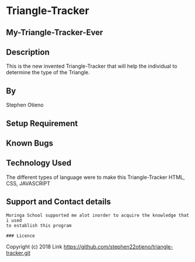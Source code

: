 # Triangle-Tracker

## My-Triangle-Tracker-Ever

## Description
  This is the new invented Triangle-Tracker that will help the individual to determine 
  the type of the Triangle.
  
 ## By
  Stephen Otieno
  
  ## Setup Requirement
    
    
  ## Known Bugs
  
  ## Technology Used
   The different types of language were to make this Triangle-Tracker
   HTML, CSS, JAVASCRIPT
   
   ## Support and Contact details
    Moringa School supported me alot inorder to acquire the knowledge that i used
    to establish this program
    
    ### Licence
  
  Copyright (c) 2018
Link  https://github.com/stephen22otieno/triangle-tracker.git
